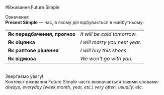 #Вживання Future Simple

 <div class="eoz-wrap">
<span class="eoz">Означення</span>
<div class="eoz-text">
<b>Present Simple</b> — час, в якому дія відбувається в майбутньому:
</div>
</div>


<table>
  <tr>
    <td><b>Як передбачення, прогноз</b></td>
    <td><i>It will be cold tomorrow.</i></td> 
  </tr>
  <tr>
    <td><b> Як оіцянка</b></td>
    <td><i>I will marry you next year.</i></td> 
  </tr>
  <tr>
    <td><b>Як раптове рішення</b></td>
    <td><i>I will buy this shoes.</i></td> 
  </tr>
    <tr>
    <td><b>Як відмова</b></td>
    <td><i>We won't go with you.</i></td>
  </tr>
</table>
<br>

<div class="add-wrap">
<span class="add">Звертаємо увагу!</span>
<div class="add-text">
Контекст вживання Future Simple часто визначається такими словами:<br> <i>always, everyday (week,month, year, etc.) very often, usually, etc.</i>
</div>
</div>
